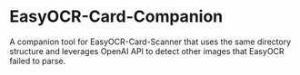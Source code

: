 # EasyOCR-Card-Companion
A companion tool for EasyOCR-Card-Scanner that uses the same directory structure and leverages OpenAI API  to detect other images that EasyOCR failed to parse.

